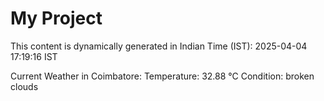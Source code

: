 # My Project

This content is dynamically generated in Indian Time (IST): 2025-04-04 17:19:16 IST


Current Weather in Coimbatore:
Temperature: 32.88 °C
Condition: broken clouds
